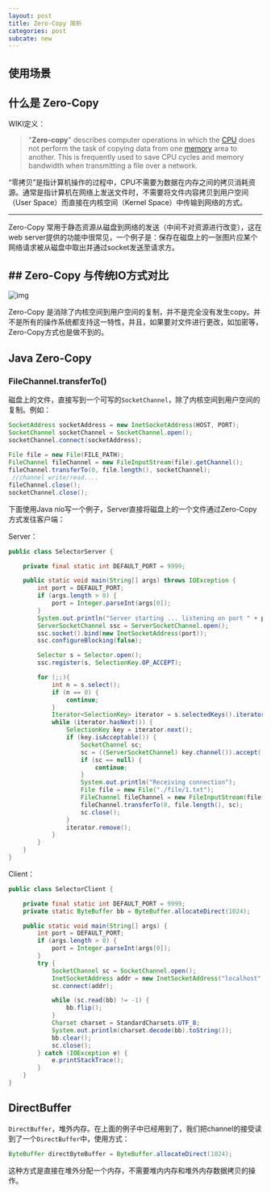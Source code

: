 ```yaml
---
layout: post
title: Zero-Copy 简析
categories: post
subcate: new
---
```


## 使用场景

## 什么是 Zero-Copy

WIKI定义：

> "**Zero-copy**" describes computer operations in which the [CPU](https://en.wikipedia.org/wiki/Central_processing_unit) does not perform the task of copying data from one [memory](https://en.wikipedia.org/wiki/RAM) area to another. This is frequently used to save CPU cycles and memory bandwidth when transmitting a file over a network. 

“零拷贝”是指计算机操作的过程中，CPU不需要为数据在内存之间的拷贝消耗资源。通常是指计算机在网络上发送文件时，不需要将文件内容拷贝到用户空间（User Space）而直接在内核空间（Kernel Space）中传输到网络的方式。

---



Zero-Copy 常用于静态资源从磁盘到网络的发送（中间不对资源进行改变），这在web server提供的功能中很常见，一个例子是：保存在磁盘上的一张图片应某个网络请求被从磁盘中取出并通过socket发送至请求方。

## ## Zero-Copy 与传统IO方式对比

![img]({{site.picpath}}/3449017dcf54c710ae50bed55007ef5ddfc.jpg)

Zero-Copy 是消除了内核空间到用户空间的复制，并不是完全没有发生copy。并不是所有的操作系统都支持这一特性，并且，如果要对文件进行更改，如加密等，Zero-Copy方式也是做不到的。

## Java Zero-Copy

### FileChannel.transferTo()

磁盘上的文件，直接写到一个可写的`SocketChannel`，除了内核空间到用户空间的复制。例如：

```java
SocketAddress socketAddress = new InetSocketAddress(HOST, PORT);
SocketChannel socketChannel = SocketChannel.open();
socketChannel.connect(socketAddress);
 
File file = new File(FILE_PATH);
FileChannel fileChannel = new FileInputStream(file).getChannel();
fileChannel.transferTo(0, file.length(), socketChannel);
 //channel write/read....
fileChannel.close();
socketChannel.close();
```

下面使用Java nio写一个例子，Server直接将磁盘上的一个文件通过Zero-Copy方式发往客户端：

Server：

```java
public class SelectorServer {

    private final static int DEFAULT_PORT = 9999;

    public static void main(String[] args) throws IOException {
        int port = DEFAULT_PORT;
        if (args.length > 0) {
            port = Integer.parseInt(args[0]);
        }
        System.out.println("Server starting ... listening on port " + port);
        ServerSocketChannel ssc = ServerSocketChannel.open();
        ssc.socket().bind(new InetSocketAddress(port));
        ssc.configureBlocking(false);

        Selector s = Selector.open();
        ssc.register(s, SelectionKey.OP_ACCEPT);

        for (;;){
            int n = s.select();
            if (n == 0) {
                continue;
            }
            Iterator<SelectionKey> iterator = s.selectedKeys().iterator();
            while (iterator.hasNext()) {
                SelectionKey key = iterator.next();
                if (key.isAcceptable()) {
                    SocketChannel sc;
                    sc = ((ServerSocketChannel) key.channel()).accept();
                    if (sc == null) {
                        continue;
                    }
                    System.out.println("Receiving connection");
                    File file = new File("./file/1.txt");
                    FileChannel fileChannel = new FileInputStream(file).getChannel();
                    fileChannel.transferTo(0, file.length(), sc);
                    sc.close();
                }
                iterator.remove();
            }
        }
    }
}
```

Client：

```java
public class SelectorClient {

    private final static int DEFAULT_PORT = 9999;
    private static ByteBuffer bb = ByteBuffer.allocateDirect(1024);

    public static void main(String[] args) {
        int port = DEFAULT_PORT;
        if (args.length > 0) {
            port = Integer.parseInt(args[0]);
        }
        try {
            SocketChannel sc = SocketChannel.open();
            InetSocketAddress addr = new InetSocketAddress("localhost", port);
            sc.connect(addr);

            while (sc.read(bb) != -1) {
                bb.flip();
            }
            Charset charset = StandardCharsets.UTF_8;
            System.out.println(charset.decode(bb).toString());
            bb.clear();
            sc.close();
        } catch (IOException e) {
            e.printStackTrace();
        }
    }
}
```

## DirectBuffer

`DirectBuffer`，堆外内存。在上面的例子中已经用到了，我们把channel的接受读到了一个`DirectBuffer`中，使用方式：

```java
ByteBuffer directByteBuffer = ByteBuffer.allocateDirect(1024);
```

这种方式是直接在堆外分配一个内存，不需要堆内内存和堆外内存数据拷贝的操作。

